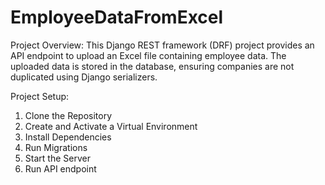 # EmployeeDataFromExcel
Project Overview:
  This Django REST framework (DRF) project provides an API endpoint to upload an Excel file containing employee data. The uploaded data is stored in the database, ensuring companies are not duplicated using Django serializers.

Project Setup:

1. Clone the Repository
2. Create and Activate a Virtual Environment
3. Install Dependencies
4. Run Migrations
5. Start the Server
6. Run API endpoint
